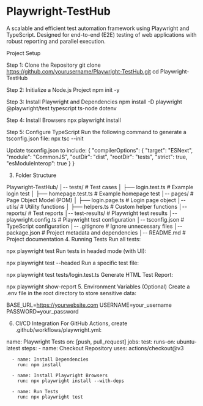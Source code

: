 # Playwright-TestHub
A scalable and efficient test automation framework using Playwright and TypeScript. Designed for end-to-end (E2E) testing of web applications with robust reporting and parallel execution.

Project Setup

Step 1: Clone the Repository
git clone https://github.com/yourusername/Playwright-TestHub.git
cd Playwright-TestHub

Step 2: Initialize a Node.js Project
npm init -y

Step 3: Install Playwright and Dependencies
npm install -D playwright @playwright/test typescript ts-node dotenv

Step 4: Install Browsers
npx playwright install

Step 5: Configure TypeScript
Run the following command to generate a tsconfig.json file:
npx tsc --init

Update tsconfig.json to include:
{
  "compilerOptions": {
    "target": "ESNext",
    "module": "CommonJS",
    "outDir": "dist",
    "rootDir": "tests",
    "strict": true,
    "esModuleInterop": true
  }
}

3. Folder Structure

Playwright-TestHub/
│-- tests/                 # Test cases
│   ├── login.test.ts      # Example login test
│   ├── homepage.test.ts   # Example homepage test
│-- pages/                 # Page Object Model (POM)
│   ├── login.page.ts      # Login page object
│-- utils/                 # Utility functions
│   ├── helpers.ts         # Custom helper functions
│-- reports/               # Test reports
│-- test-results/          # Playwright test results
│-- playwright.config.ts   # Playwright test configuration
│-- tsconfig.json          # TypeScript configuration
│-- .gitignore             # Ignore unnecessary files
│-- package.json           # Project metadata and dependencies
│-- README.md              # Project documentation
4. Running Tests
Run all tests:

npx playwright test
Run tests in headed mode (with UI):

npx playwright test --headed
Run a specific test file:

npx playwright test tests/login.test.ts
Generate HTML Test Report:

npx playwright show-report
5. Environment Variables (Optional)
Create a .env file in the root directory to store sensitive data:

BASE_URL=https://yourwebsite.com
USERNAME=your_username
PASSWORD=your_password

6. CI/CD Integration
For GitHub Actions, create .github/workflows/playwright.yml:

name: Playwright Tests
on: [push, pull_request]
jobs:
  test:
    runs-on: ubuntu-latest
    steps:
      - name: Checkout Repository
        uses: actions/checkout@v3

      - name: Install Dependencies
        run: npm install

      - name: Install Playwright Browsers
        run: npx playwright install --with-deps

      - name: Run Tests
        run: npx playwright test
